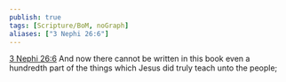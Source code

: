 ```yaml
---
publish: true
tags: [Scripture/BoM, noGraph]
aliases: ["3 Nephi 26:6"]
---
```

[3 Nephi 26:6](https://churchofjesuschrist.org/study/scriptures/bofm/3-ne/26?lang=eng&id=p6#p6) And now there cannot be written in this book even a hundredth part of the things which Jesus did truly teach unto the people;
